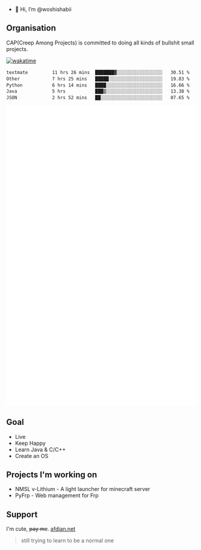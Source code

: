 - 👋 Hi, I’m @woshishabii

## Organisation

CAP(Creep Among Projects) is committed to doing all kinds of bullshit small projects.

[![wakatime](https://wakatime.com/badge/user/34d02784-acc1-4a16-82d7-33fdb53c4ed6.svg)](https://wakatime.com/@34d02784-acc1-4a16-82d7-33fdb53c4ed6)

<!--START_SECTION:waka-->

```txt
textmate         11 hrs 26 mins  ███████▓░░░░░░░░░░░░░░░░░   30.51 %
Other            7 hrs 25 mins   █████░░░░░░░░░░░░░░░░░░░░   19.83 %
Python           6 hrs 14 mins   ████░░░░░░░░░░░░░░░░░░░░░   16.66 %
Java             5 hrs           ███▒░░░░░░░░░░░░░░░░░░░░░   13.38 %
JSON             2 hrs 52 mins   ██░░░░░░░░░░░░░░░░░░░░░░░   07.65 %
```

<!--END_SECTION:waka-->

![card](https://github.com/woshishabii/netease-cloud-music-card/blob/main/card.svg)

## Goal
- Live
- Keep Happy
- Learn Java & C/C++
- Create an OS

## Projects I'm working on

- NMSL v-Lithium - A light launcher for minecraft server
- PyFrp - Web management for Frp


## Support
I'm cute, ~~pay me~~.
[afdian.net](https://afdian.net/a/woshishabi)

> still trying to learn to be a normal one

<!---
woshishabii/woshishabii is a ✨ special ✨ repository because its `README.md` (this file) appears on your GitHub profile.
You can click the Preview link to take a look at your changes.
--->
